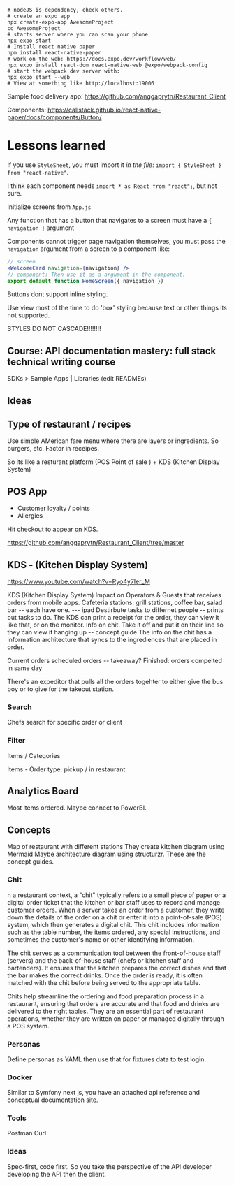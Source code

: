 ```shell
# nodeJS is dependency, check others.
# create an expo app
npx create-expo-app AwesomeProject
cd AwesomeProject
# starts server where you can scan your phone
npx expo start
# Install react native paper
npm install react-native-paper
# work on the web: https://docs.expo.dev/workflow/web/
npx expo install react-dom react-native-web @expo/webpack-config
# start the webpack dev server with:
npx expo start --web
# View at something like http://localhost:19006
```

Sample food delivery app:
https://github.com/anggaprytn/Restaurant_Client

Components:
https://callstack.github.io/react-native-paper/docs/components/Button/

# Lessons learned

If you use `StyleSheet`, you must import it _in the file_: `import { StyleSheet } from "react-native"`.

I think each component needs `import * as React from "react";`, but not sure.

Initialize screens from `App.js`

Any function that has a button that navigates to a screen must have a `{ navigation }` argument

Components cannot trigger page navigation themselves, you must pass the `navigation` argument from a screen to a component like:

```jsx
// screen
<WelcomeCard navigation={navigation} />
// component: Then use it as a argument in the component:
export default function HomeScreen({ navigation })
```

Buttons dont support inline styling.

Use view most of the time to do 'box' styling because text or other things its not supported.

STYLES DO NOT CASCADE!!!!!!!!

## Course: API documentation mastery: full stack technical writing course

SDKs > Sample Apps | Libraries (edit READMEs)

## Ideas

## Type of restaurant / recipes

Use simple AMerican fare menu where there are layers or ingredients.
So burgers, etc. Factor in receipes.

So its like a resturant platform (POS Point of sale ) + KDS (Kitchen Display System)

## POS App

- Customer loyalty / points
- Allergies

Hit checkout to appear on KDS.

https://github.com/anggaprytn/Restaurant_Client/tree/master

## KDS - (Kitchen Display System)

https://www.youtube.com/watch?v=Ryo4y7Ier_M

KDS (Kitchen Display System) Impact on Operators & Guests that receives orders from mobile apps.
Cafeteria stations: grill stations, coffee bar, salad bar -- each have one. --- ipad
Destirbute tasks to differnet people -- prints out tasks to do.
The KDS can print a receipt for the order, they can view it like that, or on the monitor. Info on chit.
Take it off and put it on their line so they can view it hanging up -- concept guide
The info on the chit has a information architecture that syncs to the ingrediences that are placed in order.

Current orders
scheduled orders -- takeaway?
Finished: orders compelted in same day

There's an expeditor that pulls all the orders togehter to either give the bus boy or to give for the takeout station.

### Search

Chefs search for specific order or client

### Filter

Items / Categories

Items - Order type: pickup / in restaurant

## Analytics Board

Most items ordered. Maybe connect to PowerBI.

## Concepts

Map of restaurant with different stations
They create kitchen diagram using Mermaid
Maybe architecture diagram using structurzr.
These are the concept guides.

### Chit

n a restaurant context, a "chit" typically refers to a small piece of paper or a digital order ticket that the kitchen or bar staff uses to record and manage customer orders. When a server takes an order from a customer, they write down the details of the order on a chit or enter it into a point-of-sale (POS) system, which then generates a digital chit. This chit includes information such as the table number, the items ordered, any special instructions, and sometimes the customer's name or other identifying information.

The chit serves as a communication tool between the front-of-house staff (servers) and the back-of-house staff (chefs or kitchen staff and bartenders). It ensures that the kitchen prepares the correct dishes and that the bar makes the correct drinks. Once the order is ready, it is often matched with the chit before being served to the appropriate table.

Chits help streamline the ordering and food preparation process in a restaurant, ensuring that orders are accurate and that food and drinks are delivered to the right tables. They are an essential part of restaurant operations, whether they are written on paper or managed digitally through a POS system.

### Personas

Define personas as YAML then use that for fixtures data to test login.

### Docker

Similar to Symfony next js, you have an attached api reference and conceptual documentation site.

### Tools

Postman
Curl

### Ideas

Spec-first, code first.
So you take the perspective of the API developer developing the API then the client.
